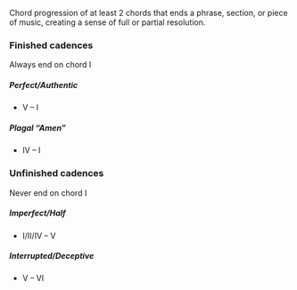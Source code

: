 Chord progression of at least 2 chords that ends a phrase, section, or piece of music, creating a sense of full or partial resolution.

### Finished cadences
Always end on chord I

##### Perfect/Authentic
- V – I

##### Plagal “Amen”
- IV – I

### Unfinished cadences
Never end on chord I

##### Imperfect/Half
- I/II/IV – V

##### Interrupted/Deceptive
- V – VI